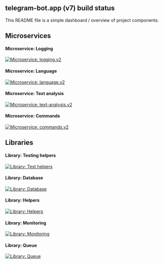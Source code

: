 ## telegram-bot.app (v7) build status

This README file is a simple dashboard / overview of project components.
## Microservices

#### Microservice: Logging
[![Microservice: logging.v2](https://github.com/telegram-bot-app/ms.logging.v2/actions/workflows/build.yaml/badge.svg)](https://github.com/telegram-bot-app/ms.logging.v2/actions/workflows/build.yaml)

#### Microservice: Language
[![Microservice: language.v2](https://github.com/telegram-bot-app/ms.language.v2/actions/workflows/build.yaml/badge.svg)](https://github.com/telegram-bot-app/ms.language.v2/actions/workflows/build.yaml)

#### Microservice: Text analysis
[![Microservice: text-analysis.v2](https://github.com/telegram-bot-app/ms.text-analysis.v2/actions/workflows/build.yaml/badge.svg)](https://github.com/telegram-bot-app/ms.text-analysis.v2/actions/workflows/build.yaml)

#### Microservice: Commands
[![Microservice: commands.v2](https://github.com/telegram-bot-app/ms.commands.v2/actions/workflows/build.yaml/badge.svg)](https://github.com/telegram-bot-app/ms.commands.v2/actions/workflows/build.yaml)

## Libraries

#### Library: Testing helpers
[![Library: Test helpers](https://github.com/telegram-bot-app/lib.test-helpers-v2/actions/workflows/test.yaml/badge.svg)](https://github.com/telegram-bot-app/lib.test-helpers-v2/actions/workflows/test.yaml)

#### Library: Database
[![Library: Database](https://github.com/telegram-bot-app/lib.database-v2/actions/workflows/test.yaml/badge.svg)](https://github.com/telegram-bot-app/lib.database-v2/actions/workflows/test.yaml)

#### Library: Helpers
[![Library: Helpers](https://github.com/telegram-bot-app/lib.helpers-v2/actions/workflows/test.yaml/badge.svg)](https://github.com/telegram-bot-app/lib.helpers-v2/actions/workflows/test.yaml)

#### Library: Monitoring
[![Library: Monitoring](https://github.com/telegram-bot-app/lib.monitoring-v2/actions/workflows/test.yaml/badge.svg)](https://github.com/telegram-bot-app/lib.monitoring-v2/actions/workflows/test.yaml)

#### Library: Queue
[![Library: Queue](https://github.com/telegram-bot-app/lib.queue-v2/actions/workflows/test.yaml/badge.svg)](https://github.com/telegram-bot-app/lib.queue-v2/actions/workflows/test.yaml)
